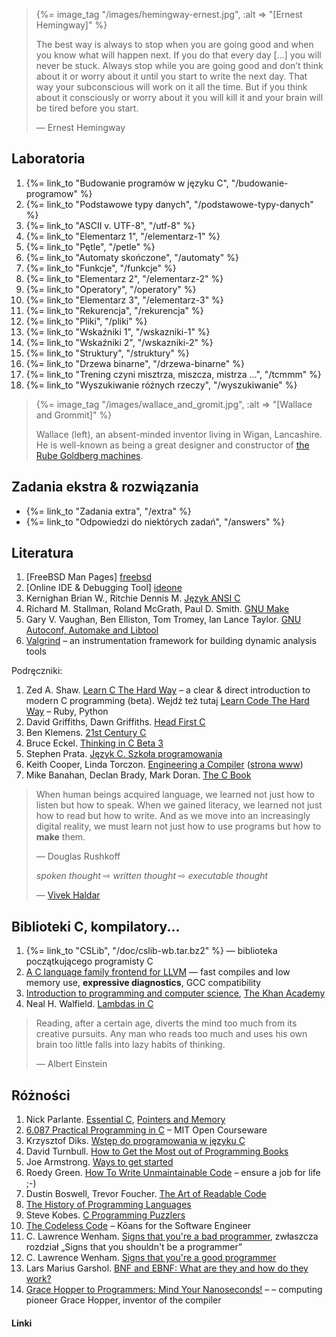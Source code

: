 <blockquote>
  {%= image_tag "/images/hemingway-ernest.jpg", :alt => "[Ernest Hemingway]" %}
  <p>
   The best way is always to stop when you are going good and when you
   know what will happen next. If you do that every day […] you will
   never be stuck. Always stop while you are going good and don’t
   think about it or worry about it until you start to write the next
   day. That way your subconscious will work on it all the time. But
   if you think about it consciously or worry about it you will kill
   it and your brain will be tired before you start.
  </p>
  <p class="author">— Ernest Hemingway</p>
</blockquote>

## Laboratoria

1. {%= link_to "Budowanie programów w języku C", "/budowanie-programow" %}
1. {%= link_to "Podstawowe typy danych", "/podstawowe-typy-danych" %}
1. {%= link_to "ASCII v. UTF-8", "/utf-8" %}
1. {%= link_to "Elementarz 1", "/elementarz-1" %}
1. {%= link_to "Pętle", "/petle" %}
1. {%= link_to "Automaty skończone", "/automaty" %}
1. {%= link_to "Funkcje", "/funkcje" %}
1. {%= link_to "Elementarz 2", "/elementarz-2" %}
1. {%= link_to "Operatory", "/operatory" %}
1. {%= link_to "Elementarz 3", "/elementarz-3" %}
1. {%= link_to "Rekurencja", "/rekurencja" %}
1. {%= link_to "Pliki", "/pliki" %}
1. {%= link_to "Wskaźniki 1", "/wskazniki-1" %}
1. {%= link_to "Wskaźniki 2", "/wskazniki-2" %}
1. {%= link_to "Struktury", "/struktury" %}
1. {%= link_to "Drzewa binarne", "/drzewa-binarne" %}
1. {%= link_to "Trening czyni misztrza, miszcza, mistrza …", "/tcmmm" %}
1. {%= link_to "Wyszukiwanie różnych rzeczy", "/wyszukiwanie" %}


<!-- zob. też http://edu.i-lo.tarnow.pl/inf/alg/001_search/index.php -->

<blockquote>
  {%= image_tag "/images/wallace_and_gromit.jpg", :alt => "[Wallace and Grommit]" %}
  <p>
  Wallace (left), an absent-minded inventor living in Wigan, Lancashire.
  He is well-known as being a great designer and constructor of
  <a href="">the Rube Goldberg machines</a>.
  </p>
</blockquote>

## Zadania ekstra & rozwiązania

* {%= link_to "Zadania extra", "/extra" %}
* {%= link_to "Odpowiedzi do niektórych zadań", "/answers" %}


## Literatura

1. [FreeBSD Man Pages] [freebsd]
1. [Online IDE & Debugging Tool] [ideone]
1. Kernighan Brian W., Ritchie Dennis M.
   [Język ANSI C](http://wnt.pl/product.php?action=0&prod_id=481&hot=1)
1. Richard M. Stallman, Roland McGrath, Paul D. Smith.
   [GNU Make](http://www.gnu.org/software/make/manual/)
1. Gary V. Vaughan, Ben Elliston, Tom Tromey, Ian Lance Taylor.
   [GNU Autoconf, Automake and Libtool](http://sources.redhat.com/autobook/)
1. [Valgrind](http://valgrind.org/) –
   an instrumentation framework for building dynamic analysis tools

Podręczniki:

1. Zed A. Shaw.
   [Learn C The Hard Way](http://c.learncodethehardway.org/book/) –
   a clear & direct introduction to modern C programming (beta).
   Wejdź też tutaj [Learn Code The Hard Way](http://learncodethehardway.org/) –
   Ruby, Python
1. David Griffiths, Dawn Griffiths.
   [Head First C](http://shop.oreilly.com/product/0636920015482.do)
1. Ben Klemens.
   [21st Century C](http://shop.oreilly.com/product/0636920025108.do)
1. Bruce Eckel.
   [Thinking in C Beta 3](http://mindview.net/CDs/ThinkingInC)
1. Stephen Prata. [Język C. Szkoła programowania](http://helion.pl/)
1. Keith Cooper, Linda Torczon.
   [Engineering a Compiler](http://www.elsevier.com/wps/find/bookdescription.cws_home/724559/description)
   ([strona www](http://www.clear.rice.edu/comp412/))
1. Mike Banahan, Declan Brady, Mark Doran.
   [The C Book](http://publications.gbdirect.co.uk/c_book/)


<blockquote>
  <p>When human beings acquired language, we learned not just how to
  listen but how to speak. When we gained literacy, we learned not
  just how to read but how to write. And as we move into an
  increasingly digital reality, we must learn not just how to use
  programs but how to <b>make</b> them.</p>
  <p class="author">— Douglas Rushkoff</p>
  <p><i>spoken thought</i> ⇨ <i>written thought</i> ⇨ <i>executable thought</i>
  <p class="author">— <a href="http://blog.vivekhaldar.com/post/23430363068/executable-thought">Vivek Haldar</a></p>
</blockquote>

## Biblioteki C, kompilatory...

1. {%= link_to "CSLib", "/doc/cslib-wb.tar.bz2" %} — biblioteka
   początkującego programisty C
1. [A C language family frontend for LLVM](http://clang.llvm.org/index.html) —
   fast compiles and low memory use, **expressive diagnostics**,
   GCC compatibility
1. [Introduction to programming and computer science](http://www.youtube.com/view_play_list?p=36E7A2B75028A3D6),
   [The Khan Academy](http://www.youtube.com/user/khanacademy)
1. Neal H. Walfield. [Lambdas in C](http://walfield.org/blog/2010/08/25/lambdas-in-c.html)


<blockquote>
 <p>Reading, after a certain age, diverts the mind too
  much from its creative pursuits. Any man who reads too much and uses
  his own brain too little falls into lazy habits of thinking.</p>
 <p class="author">— Albert Einstein</p>
</blockquote>

## Różności

1. Nick Parlante.
   [Essential C](http://cslibrary.stanford.edu/101/),
   [Pointers and Memory](http://cslibrary.stanford.edu/102/)
1. [6.087 Practical Programming in C](http://ocw.mit.edu/courses/electrical-engineering-and-computer-science/6-087-practical-programming-in-c-january-iap-2010/) – MIT Open Courseware
1. Krzysztof Diks.
   [Wstęp do programowania w języku C](http://mediawiki.ilab.pl/index.php/Wst%C4%99p_do_programowania_w_j%C4%99zyku_C)
1. David Turnbull.
   [How to Get the Most out of Programming Books](http://idebuggedababoon.com/how-to-get-the-most-out-of-programming-books/)
1. Joe Armstrong.
   [Ways to get started](http://erlang.org/pipermail/erlang-questions/2011-July/059966.html)
1. Roedy Green.
   [How To Write Unmaintainable Code](http://thc.org/root/phun/unmaintain.html) –
   ensure a job for life ;-)
1. Dustin Boswell, Trevor Foucher.
   [The Art of Readable Code](http://ofps.oreilly.com/titles/9780596802295/)
1. [The History of Programming Languages](http://oreilly.com/news/languageposter_0504.html)
1. Steve Kobes.
   [C Programming Puzzlers](http://stevenkobes.com/ctest.html)
1. [The Codeless Code](http://thecodelesscode.com/contents) – Kōans for the Software Engineer
1. C. Lawrence Wenham.
   [Signs that you're a bad programmer](http://www.yacoset.com/Home/signs-that-you-re-a-bad-programmer),
   zwłaszcza rozdział „Signs that you shouldn't be a programmer”
1. C. Lawrence Wenham.
   [Signs that you're a good programmer](http://www.yacoset.com/Home/signs-that-you-re-a-good-programmer)
1. Lars Marius Garshol.
   [BNF and EBNF: What are they and how do they work?](http://www.garshol.priv.no/download/text/bnf.html)
1. [Grace Hopper to Programmers: Mind Your Nanoseconds!](http://highscalability.com/blog/2012/3/1/grace-hopper-to-programmers-mind-your-nanoseconds.html) –
   – computing pioneer Grace Hopper, inventor of the compiler


#### Linki

[freebsd]: http://www.freebsd.org/cgi/man.cgi "FreeBSD Man Pages: Index Page"
[ideone]: http://ideone.com/ "Online IDE & Debugging Tool"
